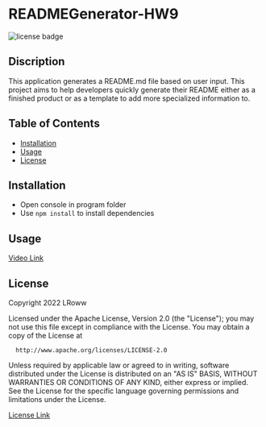 # READMEGenerator-HW9
  ![license badge](https://img.shields.io/badge/license-Apache-blue)

  ## Discription
  This application generates a README.md file based on user input. This project aims to help developers quickly generate their README either as a finished product or as a template to add more specialized information to. 

  ## Table of Contents
  - [Installation](#installation)
  - [Usage](#usage)
  - [License](#license)

  ## Installation
  - Open console in program folder
  - Use `npm install` to install dependencies 

  ## Usage 
  [Video Link](https://watch.screencastify.com/v/fBFaWVpRl1i6IRVMOyvS)


  ## License
  Copyright 2022 LRoww

  Licensed under the Apache License, Version 2.0 (the "License");
  you may not use this file except in compliance with the License.
  You may obtain a copy of the License at
  
      http://www.apache.org/licenses/LICENSE-2.0
  
  Unless required by applicable law or agreed to in writing, software
  distributed under the License is distributed on an "AS IS" BASIS,
  WITHOUT WARRANTIES OR CONDITIONS OF ANY KIND, either express or implied.
  See the License for the specific language governing permissions and
  limitations under the License.
  
  [License Link](http://www.apache.org/licenses/LICENSE-2.0)
